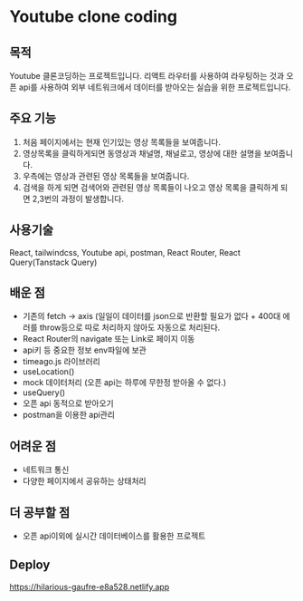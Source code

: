 # Youtube clone coding

## 목적

Youtube 클론코딩하는 프로젝트입니다. 리액트 라우터를 사용하여 라우팅하는 것과 오픈 api를 사용하여 외부 네트워크에서 데이터를 받아오는 실습을 위한 프로젝트입니다.

## 주요 기능

1. 처음 페이지에서는 현재 인기있는 영상 목록들을 보여줍니다.
2. 영상목록을 클릭하게되면 동영상과 채널명, 채널로고, 영상에 대한 설명을 보여줍니다.
3. 우측에는 영상과 관련된 영상 목록들을 보여줍니다.
4. 검색을 하게 되면 검색어와 관련된 영상 목록들이 나오고 영상 목록을 클릭하게 되면 2,3번의 과정이 발생합니다.

## 사용기술

React, tailwindcss, Youtube api, postman, React Router, React Query(Tanstack Query)

## 배운 점

- 기존의 fetch -> axis (일일이 데이터를 json으로 반환할 필요가 없다 + 400대 에러를 throw등으로 따로 처리하지 않아도 자동으로 처리된다.
- React Router의 navigate 또는 Link로 페이지 이동
- api키 등 중요한 정보 env파일에 보관
- timeago.js 라이브러리
- useLocation()
- mock 데이터처리 (오픈 api는 하루에 무한정 받아올 수 없다.)
- useQuery()
- 오픈 api 동적으로 받아오기
- postman을 이용한 api관리

## 어려운 점

- 네트워크 통신
- 다양한 페이지에서 공유하는 상태처리

## 더 공부할 점

- 오픈 api이외에 실시간 데이터베이스를 활용한 프로젝트

## Deploy

https://hilarious-gaufre-e8a528.netlify.app
